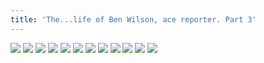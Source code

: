 ```yaml
---
title: 'The...life of Ben Wilson, ace reporter. Part 3'
---
```


![](pg031.jpg)
![](pg032.jpg)
![](pg033.jpg)
![](pg034.jpg)
![](pg035.jpg)
![](pg036.jpg)
![](pg037.jpg)
![](pg038.jpg)
![](pg039.jpg)
![](pg040.jpg)
![](pg041.jpg)
![](pg042.jpg)
